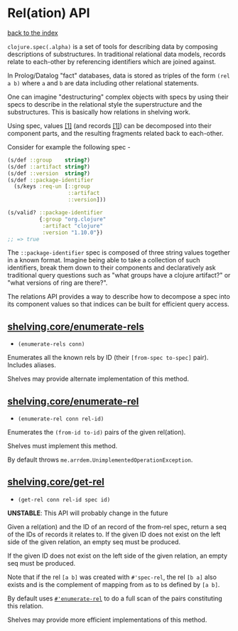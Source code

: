 # Rel(ation) API

[back to the index](/README.md#usage)

`clojure.spec(.alpha)` is a set of tools for describing data by composing descriptions of
substructures. In traditional relational data models, records relate to each-other by referencing
identifiers which are joined against.

In Prolog/Datalog "fact" databases, data is stored as triples of the form `(rel a b)` where `a` and
`b` are data including other relational statements.

One can imagine "destructuring" complex objects with specs by using their specs to describe in the
relational style the superstructure and the substructures. This is basically how relations in
shelving work.

Using spec, values [[1]](/docs/schema.md#values) (and records [[1]](/docs/schema.md#records)) can be
decomposed into their component parts, and the resulting fragments related back to each-other.

Consider for example the following spec -

```clj
(s/def ::group    string?)
(s/def ::artifact string?)
(s/def ::version  string?)
(s/def ::package-identifier
  (s/keys :req-un [::group
                   ::artifact
                   ::version]))

(s/valid? ::package-identifier
          {:group "org.clojure"
           :artifact "clojure"
           :version "1.10.0"})
;; => true
```

The `::package-identifier` spec is composed of three string values together in a known
format. Imagine being able to take a collection of such identifiers, break them down to their
components and declaratively ask traditional query questions such as "what groups have a clojure
artifact?" or "what versions of ring are there?".

The relations API provides a way to describe how to decompose a spec into its component values so
that indices can be built for efficient query access.

## [shelving.core/enumerate-rels](shelving/impl.clj#L230)
 - `(enumerate-rels conn)`

Enumerates all the known rels by ID (their `[from-spec to-spec]` pair). Includes aliases.

Shelves may provide alternate implementation of this method.

## [shelving.core/enumerate-rel](shelving/impl.clj#L243)
 - `(enumerate-rel conn rel-id)`

Enumerates the `(from-id to-id)` pairs of the given rel(ation).

Shelves must implement this method.

By default throws `me.arrdem.UnimplementedOperationException`.

## [shelving.core/get-rel](shelving/impl.clj#L275)
 - `(get-rel conn rel-id spec id)`

**UNSTABLE**: This API will probably change in the future

Given a rel(ation) and the ID of an record of the from-rel spec, return a seq of the IDs of records it relates to. If the given ID does not exist on the left side of the given relation, an empty seq must be produced.

If the given ID does not exist on the left side of the given relation, an empty seq must be produced.

Note that if the rel `[a b]` was created with `#'spec-rel`, the rel `[b a]` also exists and is the complement of mapping from `a`s to `b`s defined by `[a b]`.

By default uses [`#'enumerate-rel`](#enumerate-rel) to do a full scan of the pairs constituting this relation.

Shelves may provide more efficient implementations of this method.


